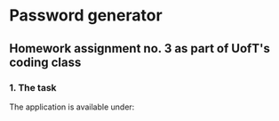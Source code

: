 # Password generator
## Homework assignment no. 3 as part of UofT's coding class

### 1. The task

The application is available under: 
